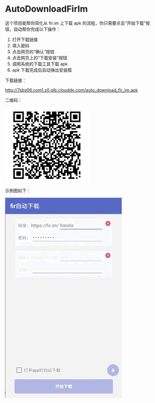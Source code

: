 # AutoDownloadFirIm

这个项目能帮你简化从 fir.im 上下载 apk 的流程，你只需要点击“开始下载”按钮，自动帮你完成以下操作：

1. 打开下载链接
2. 填入密码
3. 点击网页的“确认”按钮
4. 点击网页上的“下载安装”按钮
5. 调用系统的下载工具下载 apk
6. apk 下载完成后自动弹出安装框

下载链接：

<http://7sbs06.com1.z0.glb.clouddn.com/auto_download_fir_im.apk>

二维码：

![qrcode](https://github.com/cashow/AutoDownloadFirIm/blob/master/qrcode.png)

示例图如下：

![demo](https://github.com/cashow/AutoDownloadFirIm/blob/master/demo.gif)
